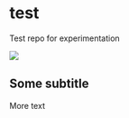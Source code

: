 # test
Test repo for experimentation

![](https://github.com/mauricio-fernandez-l/test/workflows/.github/workflows/python-app.yml/badge.svg)

## Some subtitle

More text
